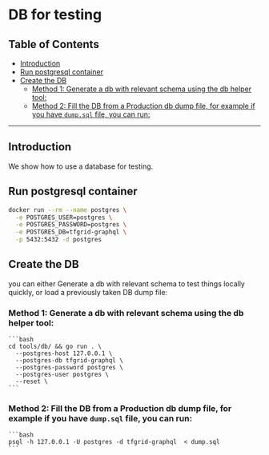 <h1>DB for testing</h1>

<h2>Table of Contents</h2>

- [Introduction](#introduction)
- [Run postgresql container](#run-postgresql-container)
- [Create the DB](#create-the-db)
  - [Method 1: Generate a db with relevant schema using the db helper tool:](#method-1-generate-a-db-with-relevant-schema-using-the-db-helper-tool)
  - [Method 2: Fill the DB from a Production db dump file, for example if you have `dump.sql` file, you can run:](#method-2-fill-the-db-from-a-production-db-dump-file-for-example-if-you-have-dumpsql-file-you-can-run)

***

## Introduction

We show how to use a database for testing.

## Run postgresql container
    
  ```bash
  docker run --rm --name postgres \
    -e POSTGRES_USER=postgres \
    -e POSTGRES_PASSWORD=postgres \
    -e POSTGRES_DB=tfgrid-graphql \
    -p 5432:5432 -d postgres
  ```

## Create the DB
you can either Generate a db with relevant schema to test things locally quickly, or load a previously taken DB dump file:

### Method 1: Generate a db with relevant schema using the db helper tool:

    ```bash
    cd tools/db/ && go run . \
      --postgres-host 127.0.0.1 \
      --postgres-db tfgrid-graphql \
      --postgres-password postgres \
      --postgres-user postgres \
      --reset \
    ```

### Method 2: Fill the DB from a Production db dump file, for example if you have `dump.sql` file, you can run: 

    ```bash
    psql -h 127.0.0.1 -U postgres -d tfgrid-graphql  < dump.sql
    ```
